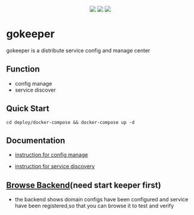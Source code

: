 <p align="center">
    <a href="https://hub.docker.com/r/huajiao/gokeeper" alt="Activity">
        <img src="https://img.shields.io/docker/cloud/automated/huajiao/gokeeper.svg" /></a>
    <a href="https://hub.docker.com/r/huajiao/gokeeper" alt="Activity">
        <img src="https://img.shields.io/docker/cloud/build/huajiao/gokeeper.svg" /></a>
    <img src="https://img.shields.io/github/license/huajiao-tv/gokeeper.svg" />
</p>

# gokeeper

gokeeper is a distribute service config and manage center

## Function

- config manage
- service discover

## Quick Start

```
cd deploy/docker-compose && docker-compose up -d
```

## Documentation

- [instruction for config manage](docs/config_instruction.md)

- [instruction for service discovery](docs/service_instruction.md)

## [Browse Backend](http://127.0.0.1:8000)(need start keeper first)

- the backend shows domain configs have been configured and service have been  registered,so that you can browse it to test and verify

